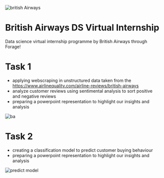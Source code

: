 ![british Airways](https://user-images.githubusercontent.com/100337978/234879429-ab5e9191-0efe-4d97-a9cb-91bf03e27f4d.png)

# British Airways DS Virtual Internship
Data science virtual internship programme by British Airways through Forage!

# Task 1
- applying webscraping in unstructured data taken from the https://www.airlinequality.com/airline-reviews/british-airways
- analyze customer reviews using sentimental analysis to sort positive and negative reviews
- preparing a powerpoint representation to highlight our insights and analysis

![ba](https://user-images.githubusercontent.com/100337978/234883009-647bc1b9-75da-450e-8b58-154397796b73.png)

# Task 2
- creating a classification model to predict customer buying behaviour
- preparing a powerpoint representation to highlight our insights and analysis

![predict model](https://user-images.githubusercontent.com/100337978/235281510-7e7a206e-ce2c-4796-80fd-52237ff49a07.png)





